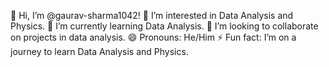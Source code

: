 👋 Hi, I’m @gaurav-sharma1042!
👀 I’m interested in Data Analysis and Physics.
🌱 I’m currently learning Data Analysis.
💞️ I’m looking to collaborate on projects in data analysis.
😄 Pronouns: He/Him
⚡ Fun fact: I’m on a journey to learn Data Analysis and Physics.
